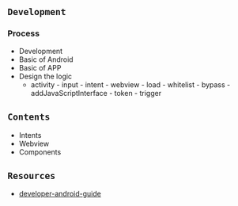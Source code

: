 ## `Development`
### Process
- Development
- Basic of Android
- Basic of APP
- Design the logic
  - activity - input - intent - webview - load - whitelist - bypass - addJavaScriptInterface - token - trigger

## `Contents`
- Intents
- Webview
- Components


## `Resources`
- [developer-android-guide](https://developer.android.com/guide?hl=zh-cn)


